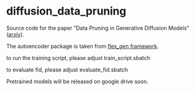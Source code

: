 # diffusion_data_pruning
Source code for the paper "Data Pruning in Generative Diffusion Models" ([arxiv](https://arxiv.org/abs/2411.12523)). 

The autoencoder package is taken from [flex_gen framework](https://github.com/HelmholtzAI-FZJ/flex_gen).

to run the training script, please adjust train_script.sbatch

to evaluate fid, please adjust evaluate_fid.sbatch


Pretrained models will be released on google drive soon. 

